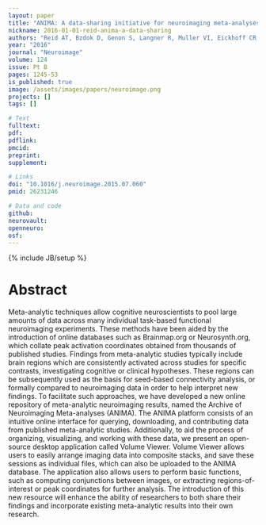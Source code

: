 ```yaml
---
layout: paper
title: "ANIMA: A data-sharing initiative for neuroimaging meta-analyses."
nickname: 2016-01-01-reid-anima-a-data-sharing
authors: "Reid AT, Bzdok D, Genon S, Langner R, Muller VI, Eickhoff CR, Hoffstaedter F, Cieslik EC, Fox PT, Laird AR, Amunts K, Caspers S, Eickhoff SB"
year: "2016"
journal: "Neuroimage"
volume: 124
issue: Pt B
pages: 1245-53
is_published: true
image: /assets/images/papers/neuroimage.png
projects: []
tags: []

# Text
fulltext:
pdf:
pdflink:
pmcid: 
preprint:
supplement:

# Links
doi: "10.1016/j.neuroimage.2015.07.060"
pmid: 26231246

# Data and code
github:
neurovault:
openneuro:
osf:
---
```

{% include JB/setup %}

# Abstract

Meta-analytic techniques allow cognitive neuroscientists to pool large amounts of data across many individual task-based functional neuroimaging experiments. These methods have been aided by the introduction of online databases such as Brainmap.org or Neurosynth.org, which collate peak activation coordinates obtained from thousands of published studies. Findings from meta-analytic studies typically include brain regions which are consistently activated across studies for specific contrasts, investigating cognitive or clinical hypotheses. These regions can be subsequently used as the basis for seed-based connectivity analysis, or formally compared to neuroimaging data in order to help interpret new findings. To facilitate such approaches, we have developed a new online repository of meta-analytic neuroimaging results, named the Archive of Neuroimaging Meta-analyses (ANIMA). The ANIMA platform consists of an intuitive online interface for querying, downloading, and contributing data from published meta-analytic studies. Additionally, to aid the process of organizing, visualizing, and working with these data, we present an open-source desktop application called Volume Viewer. Volume Viewer allows users to easily arrange imaging data into composite stacks, and save these sessions as individual files, which can also be uploaded to the ANIMA database. The application also allows users to perform basic functions, such as computing conjunctions between images, or extracting regions-of-interest or peak coordinates for further analysis. The introduction of this new resource will enhance the ability of researchers to both share their findings and incorporate existing meta-analytic results into their own research.
